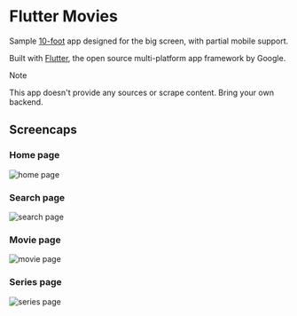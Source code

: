 # Flutter Movies

Sample [10-foot](https://en.wikipedia.org/wiki/10-foot_user_interface) app designed for the big screen, with partial mobile support. 

Built with [Flutter](https://flutter.dev), the open source multi-platform app framework by Google.

> [!NOTE]
> This app doesn't provide any sources or scrape content. Bring your own backend.

Screencaps
---
### Home page
![home page](https://github.com/user-attachments/assets/1a7362ec-c7ae-47ee-90ad-1fca08e57759)
### Search page
![search page](https://github.com/user-attachments/assets/66ee1a93-1222-45c0-a3f0-6f7916002640)
### Movie page
![movie page](https://github.com/user-attachments/assets/394ccb29-f994-41fe-ac6b-e26da3521600)
### Series page
![series page](https://github.com/user-attachments/assets/4a921a2a-e0d0-45dd-8c00-9912fb6772a5)



